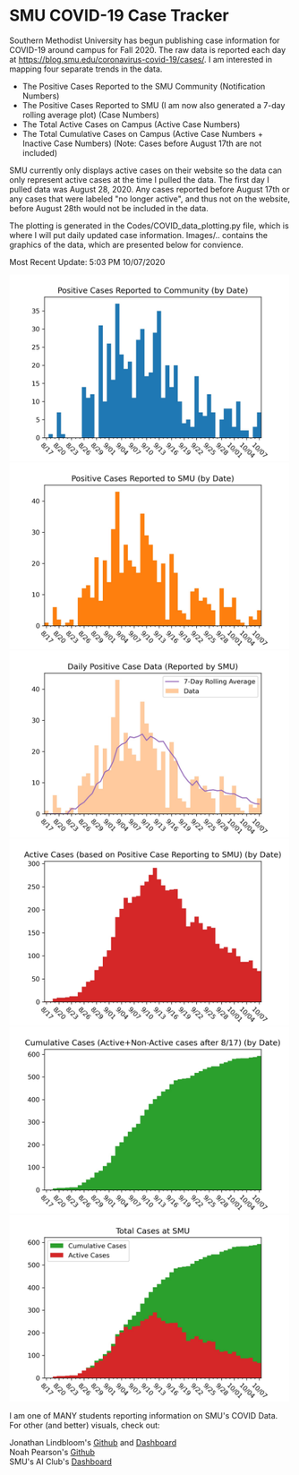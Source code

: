 # SMU COVID-19 Case Tracker

Southern Methodist University has begun publishing case information for COVID-19 around campus for Fall 2020. The raw data is reported each day at https://blog.smu.edu/coronavirus-covid-19/cases/. I am interested in mapping four separate trends in the data.

* The Positive Cases Reported to the SMU Community (Notification Numbers)
* The Positive Cases Reported to SMU (I am now also generated a 7-day rolling average plot) (Case Numbers)
* The Total Active Cases on Campus (Active Case Numbers)
* The Total Cumulative Cases on Campus (Active Case Numbers + Inactive Case Numbers) (Note: Cases before August 17th are not included)

SMU currently only displays active cases on their website so the data can only represent active cases at the time I pulled the data. The first day I pulled data was August 28, 2020. Any cases reported before August 17th or any cases that were labeled "no longer active", and thus not on the website, before August 28th would not be included in the data.

The plotting is generated in the Codes/COVID_data_plotting.py file, which is where I will put daily updated case information. Images/.. contains the graphics of the data, which are presented below for convience.

Most Recent Update: 5:03 PM 10/07/2020

<img src="Images/SMU_COVID19_community_notified_cases_10_07.jpg" width="500">
<img src="Images/SMU_COVID19_positive_test_cases_10_07.jpg" width="500">
<img src="Images/SMU_COVID19_positive_test_cases_rollingavg_10_07.jpg" width="500">
<img src="Images/SMU_COVID19_active_cases_10_07.jpg" width="500">
<img src="Images/SMU_COVID19_cumulative_cases_10_07.jpg" width="500">
<img src="Images/SMU_COVID19_cases_comparison_10_07.jpg" width="500">

I am one of MANY students reporting information on SMU's COVID Data. For other (and better) visuals, check out:

Jonathan Lindbloom's [Github](https://github.com/Jonathan-Lindbloom/SMU-COVID-19) and [Dashboard](https://public.tableau.com/profile/jonathan.lindbloom#!/vizhome/SMUCOVID-19InteractiveDashboard/Dashboard)  
Noah Pearson's [Github](https://github.com/NoahPearson/SMU_Covid-19_Tracking)  
SMU's AI Club's [Dashboard](http://covid.smuaiclub.com/)
